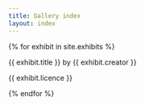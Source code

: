 ```yaml
---
title: Gallery index
layout: index
---
```


{% for exhibit in site.exhibits %}

<p> {{ exhibit.title }} by {{ exhibit.creator }}</p>
<p> {{ exhibit.licence }}

{% endfor %}